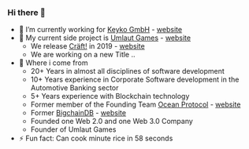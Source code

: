 ### Hi there 👋

- 🔭 I’m currently working for [Keyko GmbH](https://github.com/keyko-io) - [website](https://keyko.io)
- 🌱 My current side project is [Umlaut Games](https://github.com/umlaut-games) - [website](https://umlaut.games)
  - We release [Cräft!](https://github.com/craeftgame) in 2019 - [website](https://cräft.com)
  - We are working on a new Title ..
- 🥮 Where i come from
  - 20+ Years in almost all disciplines of software development
  - 10+ Years experience in Corporate Software development in the Automotive Banking sector
  - 5+ Years experience with Blockchain technology
  - Former member of the Founding Team [Ocean Protocol](https://github.com/oceanprotocol) - [website](https://oceanprotocol.com)
  - Former [BigchainDB](https://github.com/bigchaindb) - [website](https://bigchaindb.com)
  - Founded one Web 2.0 and one Web 3.0 Company
  - Founder of Umlaut Games
- ⚡ Fun fact: Can cook minute rice in 58 seconds
